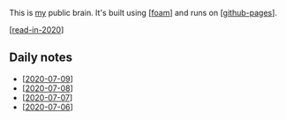 This is [my](https://willcodefor.beer) public brain. It's built using [[foam]] and runs on [[github-pages]].

[[read-in-2020]]

## Daily notes

- [[2020-07-09]]
- [[2020-07-08]]
- [[2020-07-07]]
- [[2020-07-06]]

[//begin]: # "Autogenerated link references for markdown compatibility"
[foam]: foam "Foam"
[github-pages]: github-pages "GitHub Pages"
[2020-07-07]: 2020-07-07 "2020-07-07"
[2020-07-06]: 2020-07-06 "2020-07-06"
[2020-07-08]: 2020-07-08 "2020-07-08"
[b-the-room-where-it-happened]: b-the-room-where-it-happened "B: The Room Where It Happened"
[b-this-is-esports]: b-this-is-esports "B: This Is Esports"
[2020-07-09]: 2020-07-09 "2020-07-09"
[read-in-2020]: read-in-2020 "Read in 2020"
[//end]: # "Autogenerated link references"
